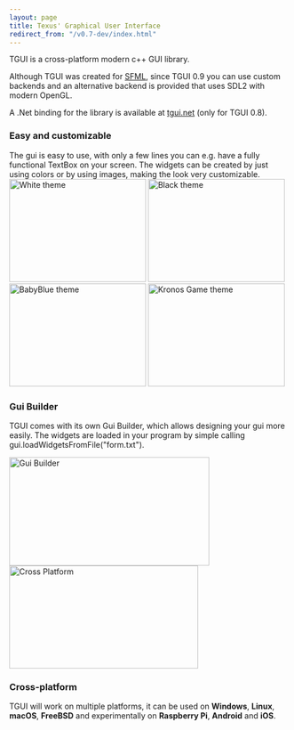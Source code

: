 ```yaml
---
layout: page
title: Texus' Graphical User Interface
redirect_from: "/v0.7-dev/index.html"
---
```


TGUI is a cross-platform modern c++ GUI library.

Although TGUI was created for [SFML](https://www.sfml-dev.org), since TGUI 0.9 you can use custom backends and an alternative backend is provided that uses SDL2 with modern OpenGL.

A .Net binding for the library is available at [tgui.net](https://tgui.net) (only for TGUI 0.8).

<h3>Easy and customizable</h3>
The gui is easy to use, with only a few lines you can e.g. have a fully functional TextBox on your screen. The widgets can be created by just using colors or by using images, making the look very customizable.

<div>
  <a href="/resources/Screenshots/White.jpg" onclick="return showLightBox(event, href);"><img src="/resources/Screenshots/White-small.jpg" alt="White theme" width="246" height="185"/></a>
  <a href="/resources/Screenshots/Black.jpg" onclick="return showLightBox(event, href);"><img src="/resources/Screenshots/Black-small.jpg" alt="Black theme" width="246" height="185"/></a>
  <a href="/resources/Screenshots/BabyBlue.jpg" onclick="return showLightBox(event, href);"><img src="/resources/Screenshots/BabyBlue-small.jpg" alt="BabyBlue theme" width="246" height="185"/></a>
  <a href="/resources/Screenshots/KronosGame.jpg" onclick="return showLightBox(event, href);"><img src="/resources/Screenshots/KronosGame-small.jpg" alt="Kronos Game theme" width="246" height="185"/></a>
</div>

<div>
  <div class="HomePageLargerColumn">
    <h3>Gui Builder</h3>
    <p>TGUI comes with its own Gui Builder, which allows designing your gui more easily. The widgets are loaded in your program by simple calling gui.loadWidgetsFromFile("form.txt").</p>
  </div>
  <div class="HomePageSmallerColumn">
    <a href="/resources/GuiBuilder-0.8.5.png" onclick="return showLightBox(event, href);"><img src="/resources/GuiBuilder-0.8.5-small.jpg" alt="Gui Builder" width="360" height="195" /></a>
  </div>
</div>

<div>
  <div class="HomePageSmallerColumn">
    <img src="/resources/CrossPlatform.jpg" alt="Cross Platform" width="340" height="185" />
  </div>
  <div class="HomePageLargerColumn">
    <h3>Cross-platform</h3>
    <p>TGUI will work on multiple platforms, it can be used on <b>Windows</b>, <b>Linux</b>, <b>macOS</b>, <b>FreeBSD</b> and experimentally on <b>Raspberry Pi</b>, <b>Android</b> and <b>iOS</b>.</p>
  </div>
</div>


<!-- Make some of the images use a lightbox when javascript is enabled -->
<script type="text/javascript">
    function showLightBox(event, href) {
        if (event.ctrlKey || event.shiftKey) {
            return true;
        }

        var background = document.createElement("div");
        background.id = "LightBox";
        background.onclick = function() { hideLightBox(); }
        document.getElementById("contents").appendChild(background);

        var image = document.createElement("img");
        image.src = href;
        background.appendChild(image);
        return false;
    }

    function hideLightBox() {
        var lightbox = document.getElementById("LightBox");
        if (lightbox) {
            document.getElementById("contents").removeChild(lightbox);
        }
    }
</script>
